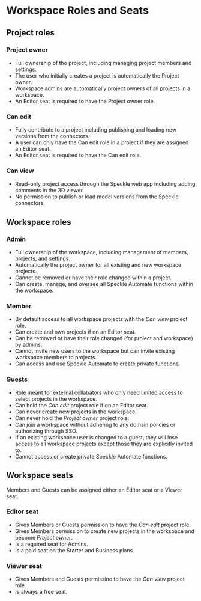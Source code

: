 # Workspace Roles and Seats

## Project roles

### Project owner

- Full ownership of the project, including managing project members and settings.
- The user who initially creates a project is automatically the Project owner.
- Workspace admins are automatically project owners of all projects in a workspace.
- An Editor seat is required to have the Project owner role.

### Can edit

- Fully contribute to a project including publishing and loading new versions from the connectors.
- A user can only have the Can edit role in a project if they are assigned an Editor seat.
- An Editor seat is required to have the Can edit role.

### Can view

- Read-only project access through the Speckle web app including adding comments in the 3D viewer.
- No permission to publish or load model versions from the Speckle connectors.

## Workspace roles

### Admin

- Full ownership of the workspace, including management of members, projects, and settings.
- Automatically the project owner for all existing and new workspace projects.
- Cannot be removed or have their role changed within a project.
- Can create, manage, and oversee all Speckle Automate functions within the workspace. 

### Member

- By default access to all workspace projects with the *Can view* project role.
- Can create and own projects if on an Editor seat.
- Can be removed or have their role changed (for project and workspace) by admins.
- Cannot invite new users to the workspace but can invite existing workspace members to projects.
- Can access and use Speckle Automate to create private functions.  

### Guests

- Role meant for external collabators who only need limited access to select projects in the workspace.
- Can hold the *Can edit* project role if on an Editor seat.
- Can never create new projects in the workspace.
- Can never hold the *Project owner* project role.
- Can join a workspace without adhering to any domain policies or authorizing through SSO.
- If an existing workspace user is changed to a guest, they will lose access to all workspace projects except those they are explicitly invited to.
- Cannot access or create private Speckle Automate functions.  

## Workspace seats

Members and Guests can be assigned either an Editor seat or a Viewer seat. 

### Editor seat

- Gives Members or Guests permission to have the *Can edit* project role. 
- Gives Members permission to create new projects in the workspace and become *Project owner*.
- Is a required seat for Admins.
- Is a paid seat on the Starter and Business plans.

### Viewer seat

- Gives Members and Guests permissino to have the *Can view* project role.
- Is always a free seat.
